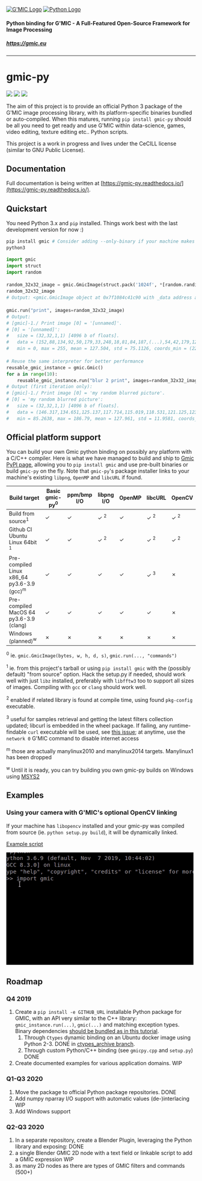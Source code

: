 <a href="https://gmic.eu">![G'MIC Logo](https://gmic.eu/img/logo4.jpg)</a>
<a href="https://www.python.org">![Python Logo](https://www.python.org/static/community_logos/python-logo-master-v3-TM-flattened.png)</a>

#### 
#### Python binding for G'MIC - A Full-Featured Open-Source Framework for Image Processing
##### https://gmic.eu

---------------------------

# gmic-py

![](https://github.com/myselfhimself/gmic-py/workflows/CPython%20GMIC%20Manylinux%202010%20%26%202014%20i686%20%26%20x86_64/badge.svg)
![](https://github.com/myselfhimself/gmic-py/workflows/CPython%20GMIC%20MacOS%20build/badge.svg)
![](https://github.com/dtschump/gmic-py/workflows/CPython%20GMIC%20Python%20package%20(Source%20and%20Debian/Ubuntu%20OS%20compilation)/badge.svg)

The aim of this project is to provide an official Python 3 package of the G'MIC image processing library, with its platform-specific binaries bundled or auto-compiled.
When this matures, running `pip install gmic-py` should be all you need to get ready and use G'MIC within data-science, games, video editing, texture editing etc.. Python scripts.

This project is a work in progress and lives under the CeCILL license (similar to GNU Public License).

## Documentation
Full documentation is being written at [https://gmic-py.readthedocs.io/](https://gmic-py.readthedocs.io/).

## Quickstart
You need Python 3.x and `pip` installed.
Things work best with the last development version for now :)

```bash
pip install gmic # Consider adding --only-binary if your machine makes you compile from source
python3
```
```python
import gmic
import struct
import random

random_32x32_image = gmic.GmicImage(struct.pack('1024f', *[random.randint(0, 255) for i in range(1024)]), 32, 32) 
random_32x32_image
# Output: <gmic.GmicImage object at 0x7f1084c41c90 with _data address at 0x2772010, w=32 h=32 d=1 s=1 shared=0>

gmic.run("print", images=random_32x32_image)
# Output:
# [gmic]-1./ Print image [0] = '[unnamed]'.
# [0] = '[unnamed]':
#   size = (32,32,1,1) [4096 b of floats].
#   data = (152,88,134,92,50,179,33,248,18,81,84,187,(...),54,42,179,121,125,74,67,171,224,240,174,96).
#   min = 0, max = 255, mean = 127.504, std = 75.1126, coords_min = (22,1,0,0), coords_max = (8,2,0,0).

# Reuse the same interpreter for better performance
reusable_gmic_instance = gmic.Gmic()
for a in range(10):
    reusable_gmic_instance.run("blur 2 print", images=random_32x32_image, image_names="my random blurred picture") # add "display" after "print" for a preview on Linux
# Output (first iteration only):
# [gmic]-1./ Print image [0] = 'my random blurred picture'.
# [0] = 'my random blurred picture':
#   size = (32,32,1,1) [4096 b of floats].
#   data = (146.317,134.651,125.137,117.714,115.019,118.531,121.125,123.81,121.736,120.603,123.06,130.212,(...),116.879,114.402,117.773,119.173,117.546,117.341,122.487,133.949,143.605,145.584,137.652,125.728).
#   min = 85.2638, max = 186.79, mean = 127.961, std = 11.9581, coords_min = (0,31,0,0), coords_max = (31,0,0,0).
```

## Official platform support
You can build your own Gmic python binding on possibly any platform with a C/C++ compiler.
Here is what we have managed to build and ship to [Gmic PyPI page](https://pypi.org/project/gmic/), allowing you to `pip install gmic` and use pre-built binaries or build `gmic-py` on the fly.
Note that `gmic-py`'s package installer links to your machine's existing `libpng`, `OpenMP` and `libcURL` if found.

| Build target                                                 | Basic gmic-py<sup>0</sup> |  ppm/bmp I/O    |  libpng I/O    | OpenMP | libcURL        | OpenCV         |
| -----------                                                  | ------------------------- | -----------     | ----------     |------- | -------        |--------        |
| Build from source<sup>1</sup>                                | ✓                         | ✓               | ✓ <sup>2</sup> | ✓      | ✓ <sup>2</sup> | ✓ <sup>2</sup> |
| Github CI Ubuntu Linux 64bit <sup>1</sup>                    | ✓                         | ✓               | ✓ <sup>2</sup> | ✓      | ✓ <sup>2</sup> | ✓ <sup>2</sup> |
| Pre-compiled Linux x86\_64 py3.6-3.9 (gcc)<sup>m</sup>| ✓                         | ✓               | ✓              | ✓      | ✓ <sup>3</sup> | ✗              |
| Pre-compiled MacOS 64 py3.6-3.9 (clang)                      | ✓                         | ✓               | ✓              | ✓      | ✓              | ✗              |
| Windows (planned)<sup>w</sup>                                | ✗                         | ✗               | ✗              | ✗      | ✗              | ✗              |

<sup>0</sup> ie. `gmic.GmicImage(bytes, w, h, d, s)`,  `gmic.run(..., "commands")`

<sup>1</sup> ie. from this project's tarball or using `pip install gmic` with the (possibly default) "from source" option. Hack the setup.py if needed, should work well with just `libz` installed, preferably with `libfftw3` too to support all sizes of images. Compiling with `gcc` or `clang` should work well.

<sup>2</sup> enabled if related library is found at compile time, using found `pkg-config` executable.

<sup>3</sup> useful for samples retrieval and getting the latest filters collection updated; libcurl is embedded in the wheel package. If failing, any runtime-findable `curl` executable will be used, see [this issue](https://github.com/myselfhimself/gmic-py/issues/9); at anytime, use the `network 0` G'MIC command to disable internet access

<sup>m</sup> those are actually manylinux2010 and manylinux2014 targets. Manylinux1 has been dropped

<sup>w</sup> Until it is ready, you can try building you own gmic-py builds on Windows using [MSYS2](https://www.msys2.org/)

## Examples

### Using your camera with G'MIC's optional OpenCV linking
If your machine has `libopencv` installed and your gmic-py was compiled from source (ie. `python setup.py build`), it will be dynamically linked.

[Example script](examples/opencv-camera/gmic-py-opencv-camera.py)

![Live example](examples/opencv-camera/gmic-py-opencv-camera.gif)

## Roadmap

### Q4 2019
1. Create a `pip install -e GITHUB_URL` installable Python package for GMIC, with an API very similar to the C++ library: `gmic_instance.run(...)`, `gmic(...)` and matching exception types. Binary dependencies [should be bundled as in this tutorial](https://python-packaging-tutorial.readthedocs.io/en/latest/binaries_dependencies.html).
    1. Through `Ctypes` dynamic binding on an Ubuntu docker image using Python 2-3. DONE in [ctypes\_archive branch](https://github.com/dtschump/gmic-py/tree/ctypes_archive).
    1. Through custom Python/C++ binding (see `gmicpy.cpp` and `setup.py`) DONE
1. Create documented examples for various application domains. WIP

### Q1-Q3 2020
1. Move the package to official Python package repositories. DONE
1. Add numpy nparray I/O support with automatic values (de-)interlacing WIP
1. Add Windows support

### Q2-Q3 2020
1. In a separate repository, create a Blender Plugin, leveraging the Python library and exposing: DONE
  1. a single Blender GMIC 2D node with a text field or linkable script to add a GMIC expression WIP
  1. as many 2D nodes as there are types of GMIC filters and commands (500+)
